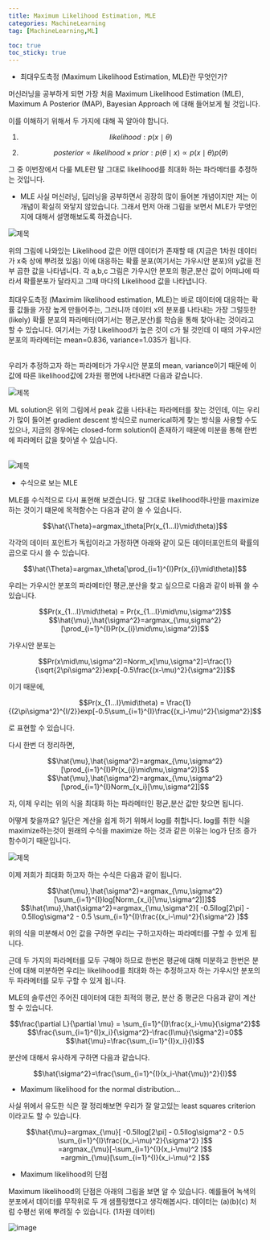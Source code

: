```yaml
---
title: Maximum Likelihood Estimation, MLE
categories: MachineLearning
tag: [MachineLearning,ML]

toc: true
toc_sticky: true
---
```


- 최대우도측정 (Maximum Likelihood Estimation, MLE)란 무엇인가?

머신러닝을 공부하게 되면 가장 처음 Maximum Likelihood Estimation (MLE), Maximum A Posterior (MAP), Bayesian Approach 에 대해 들어보게 될 것입니다.

이를 이해하기 위해서 두 가지에 대해 꼭 알아야 합니다.

1. $$likelihood : p(x\mid\theta)$$ 

2. $$posterior \propto likelihood \times prior : p(\theta \mid x) \propto p(x \mid \theta)p(\theta)$$

그 중 이번장에서 다룰 MLE란 말 그대로 likelihood를 최대화 하는 파라메터를 추정하는 것입니다. 

- MLE
사실 머신러닝, 딥러닝을 공부하면서 굉장히 많이 들어본 개념이지만 저는 이 개념이 확실히 와닿지 않았습니다.
그래서 먼저 아래 그림을 보면서 MLE가 무엇인지에 대해서 설명해보도록 하겠습니다.<br>

<img src="https://user-images.githubusercontent.com/48202736/104995401-9868c100-5a69-11eb-959a-6c1742dcee8a.png" title="제목"/>

위의 그림에 나와있는 Likelihood 값은 어떤 데이터가 존재할 때 (지금은 1차원 데이터가 x축 상에 뿌려졌 있음) 이에 대응하는 확률 분포(여기서는 가우시안 분포)의 y값을 전부 곱한 값을 나타냅니다. 
각 a,b,c 그림은 가우시안 분포의 평균,분산 값이 어떠냐에 따라서 확률분포가 달라지고 그때 마다의 Likelihood 값을 나타냅니다.<br><br>
최대우도측정 (Maximim likelihood estimation, MLE)는 바로 데이터에 대응하는 확률 값들을 가장 높게 만들어주는, 그러니까 데이터 x의 분포를 나타내는 가장 그럴듯한(likely) 확률 분포의 파라메터(여기서는 평균,분산)를 학습을 통해 찾아내는 것이라고 할 수 있습니다. 여기서는 가장 Likelihood가 높은 것이 c가 될 것인데 이 때의 가우시안 분포의 파라메터는 mean=0.836, variance=1.035가 됩니다. <br><br>

우리가 추정하고자 하는 파라메터가 가우시안 분포의 mean, variance이기 때문에 이 값에 따른 likelihood값에 2차원 평면에 나타내면 다음과 같습니다.<br>

<img src="https://user-images.githubusercontent.com/48202736/104995426-9ef73880-5a69-11eb-8662-19d94037b4c6.png" title="제목"/>

ML solution은 위의 그림에서 peak 값을 나타내는 파라메터를 찾는 것인데, 이는 우리가 많이 들어본 gradient descent 방식으로 numerical하게 찾는 방식을 사용할 수도 있으나, 지금의 경우에는 closed-form solution이 존재하기 때문에 미분을 통해 한번에 파라메터 값을 찾아낼 수 있습니다.<br><br>

<img src="https://user-images.githubusercontent.com/48202736/105001430-1b424980-5a73-11eb-8e23-cf7207e5cf47.png" title="제목"/>


- 수식으로 보는 MLE

MLE를 수식적으로 다시 표현해 보겠습니다. 
말 그대로 likelihood하나만을  maximize하는 것이기 떄문에 목적함수는 다음과 같이 쓸 수 있습니다.

<center>$$\hat{\Theta}=argmax_\theta[Pr(x_{1...I}\mid\theta)]$$</center>
 
각각의 데이터 포인트가 독립이라고 가정하면 아래와 같이 모든 데이터포인트의 확률의 곱으로 다시 쓸 수 있습니다.

<center>$$\hat{\Theta}=argmax_\theta[\prod_{i=1}^{I}Pr(x_{i}\mid\theta)]$$</center>
 
우리는 가우시안 분포의 파라메터인 평균,분산을 찾고 싶으므로 다음과 같이 바꿔 쓸 수 있습니다.

<center>$$Pr(x_{1...I}\mid\theta) = Pr(x_{1...I}\mid\mu,\sigma^2)$$</center>

<center>$$\hat{\mu},\hat{\sigma^2}=argmax_{\mu,sigma^2}[\prod_{i=1}^{I}Pr(x_{i}\mid\mu,\sigma^2)]$$</center>

가우시안 분포는 

<center>$$Pr(x\mid\mu,\sigma^2)=Norm_x[\mu,\sigma^2]=\frac{1}{\sqrt{2\pi\sigma^2}}exp[-0.5\frac{(x-\mu)^2}{\sigma^2}]$$</center> 

이기 때문에, 

<center>$$Pr(x_{1...I}\mid\theta) = \frac{1}{(2\pi\sigma^2)^{I/2}}exp[-0.5\sum_{i=1}^{I}\frac{(x_i-\mu)^2}{\sigma^2}]$$</center>

로 표현할 수 있습니다.


다시 한번 더 정리하면,

<center>$$\hat{\mu},\hat{\sigma^2}=argmax_{\mu,\sigma^2}[\prod_{i=1}^{I}Pr(x_{i}\mid\mu,\sigma^2)]$$</center>

<center>$$\hat{\mu},\hat{\sigma^2}=argmax_{\mu,\sigma^2}[\prod_{i=1}^{I}Norm_{x_i}[\mu,\sigma^2]]$$</center>

자, 이제 우리는 위의 식을 최대화 하는 파라메터인 평균,분산 값만 찾으면 됩니다.<br>

어떻게 찾을까요? 일단은 계산을 쉽게 하기 위해서 log를 취합니다. log를 취한 식을 maximize하는것이 원래의 수식을 maximize 하는 것과 같은 이유는 log가 단조 증가 함수이기 때문입니다.

<img src="https://user-images.githubusercontent.com/48202736/105206044-3ef7b380-5b89-11eb-93f2-6f81f6c5cc91.png" title="제목"/>

이제 저희가 최대화 하고자 하는 수식은 다음과 같이 됩니다.

<center>$$\hat{\mu},\hat{\sigma^2}=argmax_{\mu,\sigma^2}[\sum_{i=1}^{I}log[Norm_{x_i}[\mu,\sigma^2]]]$$</center>

<center>$$\hat{\mu},\hat{\sigma^2}=argmax_{\mu,\sigma^2}[ -0.5Ilog[2\pi] - 0.5Ilog\sigma^2 - 0.5 \sum_{i=1}^{I}\frac{(x_i-\mu)^2}{\sigma^2} ]$$</center>

위의 식을 미분해서 0인 값을 구하면 우리는 구하고자하는 파라메터를 구할 수 있게 됩니다.

근데 두 가지의 파라메터를 모두 구해야 하므로 한번은 평균에 대해 미분하고 한번은 분산에 대해 미분하면 우리는 likelihood를 최대화 하는 추정하고자 하는 가우시안 분포의 두 파라메터를 모두 구할 수 있게 됩니다.

MLE의 솔루션인 주어진 데이터에 대한 최적의 평균, 분산 중 평균은 다음과 같이 계산할 수 있습니다.

<center>$$\frac{\partial L}{\partial \mu} = \sum_{i=1}^{I}\frac{x_i-\mu}{\sigma^2}$$</center>

<center>$$\frac{\sum_{i=1}^{I}x_i}{\sigma^2}-\frac{I\mu}{\sigma^2}=0$$</center>

<center>$$\hat{\mu}=\frac{\sum_{i=1}^{I}x_i}{I}$$</center>

분산에 대해서 유사하게 구하면 다음과 같습니다.

<center>$$\hat{\sigma^2}=\frac{\sum_{i=1}^{I}(x_i-\hat{\mu})^2}{I}$$</center>


- Maximum likelihood for the normal distribution...

사실 위에서 유도한 식은 잘 정리해보면 우리가 잘 알고있는 least squares criterion이라고도 할 수 있습니다. 


<center>$$\hat{\mu}=argmax_{\mu}[ -0.5Ilog[2\pi] - 0.5Ilog\sigma^2 - 0.5 \sum_{i=1}^{I}\frac{(x_i-\mu)^2}{\sigma^2} ]$$</center>

<center>=argmax_{\mu}[-\sum_{i=1}^{I}(x_i-\mu)^2 ]$$</center>

<center>=argmin_{\mu}[\sum_{i=1}^{I}(x_i-\mu)^2 ]$$</center>

- Maximum likelihood의 단점

Maximum likelihood의 단점은 아래의 그림을 보면 알 수 있습니다. 예를들어 녹색의 분포에서 데이터를 무작위로 두 개 샘플링했다고 생각해봅시다.
데이터는 (a)(b)(c) 처럼 수평선 위에 뿌려질 수 있습니다. (1차원 데이터)

![image](https://user-images.githubusercontent.com/48202736/105208721-584e2f00-5b8c-11eb-9ddd-97d9ca2244d3.png)

